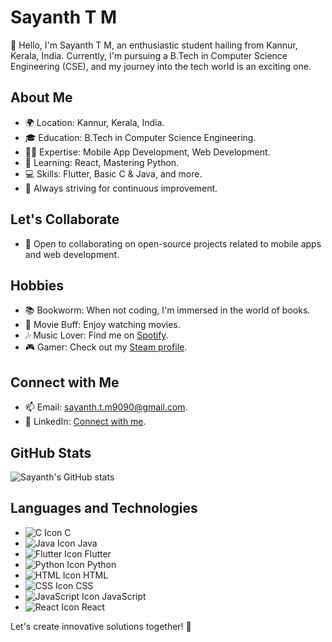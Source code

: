 # Sayanth T M 

👋 Hello, I'm Sayanth T M, an enthusiastic student hailing from Kannur, Kerala, India. Currently, I'm pursuing a B.Tech in Computer Science Engineering (CSE), and my journey into the tech world is an exciting one.

## About Me

- 🌍 Location: Kannur, Kerala, India.
- 🎓 Education: B.Tech in Computer Science Engineering.
- 👨‍💻 Expertise: Mobile App Development, Web Development.
- 🌱 Learning: React, Mastering Python.
- 💻 Skills: Flutter, Basic C & Java, and more.
- 🚀 Always striving for continuous improvement.

## Let's Collaborate

- 💞️ Open to collaborating on open-source projects related to mobile apps and web development.

## Hobbies

- 📚 Bookworm: When not coding, I'm immersed in the world of books.
- 🎥 Movie Buff: Enjoy watching movies.
- 🎶 Music Lover: Find me on [Spotify](https://open.spotify.com/user/200iwi2ev4ilm139cwlqja6ns).
- 🎮 Gamer: Check out my [Steam profile](https://steamcommunity.com/profiles/76561199091464283/).

## Connect with Me

- 📫 Email: [sayanth.t.m9090@gmail.com](mailto:sayanth.t.m9090@gmail.com).
- 🔗 LinkedIn: [Connect with me](https://www.linkedin.com/in/sayanth-t-m-889759218/).

## GitHub Stats

![Sayanth's GitHub stats](https://github-readme-stats.vercel.app/api?username=sayanth-t-m&show_icons=true&theme=algolia)

## Languages and Technologies

- ![C Icon](https://img.icons8.com/color/48/000000/c-programming.png) C
- ![Java Icon](https://img.icons8.com/color/48/000000/java-coffee-cup-logo.png) Java
- ![Flutter Icon](https://img.icons8.com/color/48/000000/flutter.png) Flutter
- ![Python Icon](https://img.icons8.com/color/48/000000/python.png) Python
- ![HTML Icon](https://img.icons8.com/color/48/000000/html-5.png) HTML
- ![CSS Icon](https://img.icons8.com/color/48/000000/css3.png) CSS
- ![JavaScript Icon](https://img.icons8.com/color/48/000000/javascript.png) JavaScript
- ![React Icon](https://img.icons8.com/color/48/000000/react-native.png) React

Let's create innovative solutions together! 🚀
